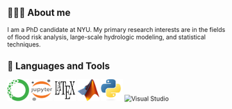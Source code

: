 ## 👩🏻‍💻 About me
I am a PhD candidate at NYU. My primary research interests are in the fields of flood risk analysis, large-scale hydrologic modeling, and statistical techniques.

## 🚀  Languages and Tools
<p align="left">
  <img src="images/anaconda.png" alt="Anaconda" width="50" height="50"/>
  <img src="images/jupyter.png" alt="Jupyter" width="50" height="50"/>
  <img src="images/latex.png" alt="LaTeX" width="50" height="50"/>
  <img src="images/matlab.jpeg" alt="MATLAB" width="50" height="50"/>
  <img src="images/python.jpeg" alt="Python" width="50" height="50"/>
  <img src="images/visual_studio.jpeg" alt="Visual Studio" width="50" height="50"/>
</p>
<!--
**omidemam/omidemam** is a ✨ _special_ ✨ repository because its `README.md` (this file) appears on your GitHub profile.

Here are some ideas to get you started:

- 🔭 I’m currently working on ...
- 🌱 I’m currently learning ...
- 👯 I’m looking to collaborate on ...
- 🤔 I’m looking for help with ...
- 💬 Ask me about ...
- 📫 How to reach me: ...
- 😄 Pronouns: ...
- ⚡ Fun fact: ...
-->
